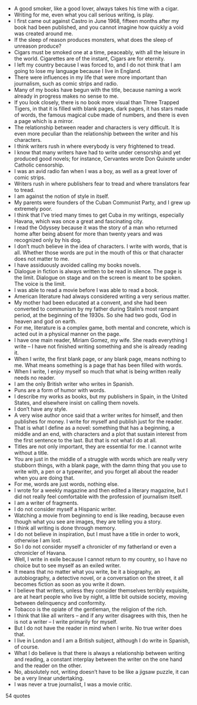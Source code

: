  - A good smoker, like a good lover, always takes his time with a cigar.
 - Writing for me, even what you call serious writing, is play.
 - I first came out against Castro in June 1968, fifteen months after my book had been published, and you cannot imagine how quickly a void was created around me.
 - If the sleep of reason produces monsters, what does the sleep of unreason produce?
 - Cigars must be smoked one at a time, peaceably, with all the leisure in the world. Cigarettes are of the instant, Cigars are for eternity.
 - I left my country because I was forced to, and I do not think that I am going to lose my language because I live in England.
 - There were influences in my life that were more important than journalism, such as comic strips and radio.
 - Many of my books have begun with the title, because naming a work already in progress makes no sense to me.
 - If you look closely, there is no book more visual than Three Trapped Tigers, in that it is filled with blank pages, dark pages, it has stars made of words, the famous magical cube made of numbers, and there is even a page which is a mirror.
 - The relationship between reader and characters is very difficult. It is even more peculiar than the relationship between the writer and his characters.
 - I think writers rush in where everybody is very frightened to tread.
 - I know that many writers have had to write under censorship and yet produced good novels; for instance, Cervantes wrote Don Quixote under Catholic censorship.
 - I was an avid radio fan when I was a boy, as well as a great lover of comic strips.
 - Writers rush in where publishers fear to tread and where translators fear to tread.
 - I am against the notion of style in itself.
 - My parents were founders of the Cuban Communist Party, and I grew up extremely poor.
 - I think that I’ve tried many times to get Cuba in my writings, especially Havana, which was once a great and fascinating city.
 - I read the Odyssey because it was the story of a man who returned home after being absent for more than twenty years and was recognized only by his dog.
 - I don’t much believe in the idea of characters. I write with words, that is all. Whether those words are put in the mouth of this or that character does not matter to me.
 - I have assiduously avoided calling my books novels.
 - Dialogue in fiction is always written to be read in silence. The page is the limit. Dialogue on stage and on the screen is meant to be spoken. The voice is the limit.
 - I was able to read a movie before I was able to read a book.
 - American literature had always considered writing a very serious matter.
 - My mother had been educated at a convent, and she had been converted to communism by my father during Stalin’s most rampant period, at the beginning of the 1930s. So she had two gods, God in heaven and god on earth.
 - For me, literature is a complex game, both mental and concrete, which is acted out in a physical manner on the page.
 - I have one main reader, Miriam Gomez, my wife. She reads everything I write – I have not finished writing something and she is already reading it.
 - When I write, the first blank page, or any blank page, means nothing to me. What means something is a page that has been filled with words.
 - When I write, I enjoy myself so much that what is being written really needs no reader.
 - I am the only British writer who writes in Spanish.
 - Puns are a form of humor with words.
 - I describe my works as books, but my publishers in Spain, in the United States, and elsewhere insist on calling them novels.
 - I don’t have any style.
 - A very wise author once said that a writer writes for himself, and then publishes for money. I write for myself and publish just for the reader.
 - That is what I define as a novel: something that has a beginning, a middle and an end, with characters and a plot that sustain interest from the first sentence to the last. But that is not what I do at all.
 - Titles are not only important, they are essential for me. I cannot write without a title.
 - You are just in the middle of a struggle with words which are really very stubborn things, with a blank page, with the damn thing that you use to write with, a pen or a typewriter, and you forget all about the reader when you are doing that.
 - For me, words are just words, nothing else.
 - I wrote for a weekly magazine and then edited a literary magazine, but I did not really feel comfortable with the profession of journalism itself.
 - I am a writer of fragments.
 - I do not consider myself a Hispanic writer.
 - Watching a movie from beginning to end is like reading, because even though what you see are images, they are telling you a story.
 - I think all writing is done through memory.
 - I do not believe in inspiration, but I must have a title in order to work, otherwise I am lost.
 - So I do not consider myself a chronicler of my fatherland or even a chronicler of Havana.
 - Well, I write in exile because I cannot return to my country, so I have no choice but to see myself as an exiled writer.
 - It means that no matter what you write, be it a biography, an autobiography, a detective novel, or a conversation on the street, it all becomes fiction as soon as you write it down.
 - I believe that writers, unless they consider themselves terribly exquisite, are at heart people who live by night, a little bit outside society, moving between delinquency and conformity.
 - Tobacco is the opiate of the gentleman, the religion of the rich.
 - I think that like all writers – and if any writer disagrees with this, then he is not a writer – I write primarily for myself.
 - But I do not have the reader in mind when I write. No true writer does that.
 - I live in London and I am a British subject, although I do write in Spanish, of course.
 - What I do believe is that there is always a relationship between writing and reading, a constant interplay between the writer on the one hand and the reader on the other.
 - No, absolutely not, writing doesn’t have to be like a jigsaw puzzle, it can be a very linear undertaking.
 - I was never a true journalist, I was a movie critic.

54 quotes